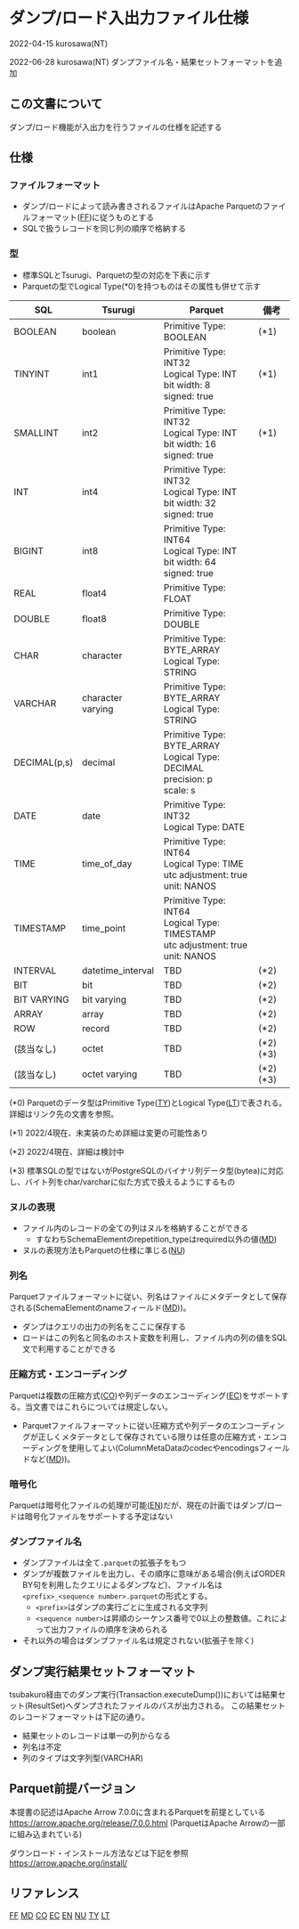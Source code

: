 # ダンプ/ロード入出力ファイル仕様

2022-04-15 kurosawa(NT)

2022-06-28 kurosawa(NT) ダンプファイル名・結果セットフォーマットを追加

## この文書について

ダンプ/ロード機能が入出力を行うファイルの仕様を記述する

## 仕様

### ファイルフォーマット

- ダンプ/ロードによって読み書きされるファイルはApache Parquetのファイルフォーマット([FF])に従うものとする
- SQLで扱うレコードを同じ列の順序で格納する

### 型

- 標準SQLとTsurugi、Parquetの型の対応を下表に示す
- Parquetの型でLogical Type(*0)を持つものはその属性も併せて示す

| SQL          | Tsurugi           | Parquet                                                                                      | 備考       |
|--------------|-------------------|----------------------------------------------------------------------------------------------|----------|
| BOOLEAN      | boolean           | Primitive Type: BOOLEAN                                                                      | (*1)     |
| TINYINT      | int1              | Primitive Type: INT32<br>Logical Type: INT <br> bit width: 8 <br> signed: true               | (*1)     |
| SMALLINT     | int2              | Primitive Type: INT32<br>Logical Type: INT <br> bit width: 16 <br> signed: true              | (*1)     |
| INT          | int4              | Primitive Type: INT32<br>Logical Type: INT <br> bit width: 32 <br> signed: true              |          |
| BIGINT       | int8              | Primitive Type: INT64<br>Logical Type: INT <br> bit width: 64 <br> signed: true              |          |
| REAL         | float4            | Primitive Type: FLOAT                                                                        |          |
| DOUBLE       | float8            | Primitive Type: DOUBLE                                                                       |          |
| CHAR         | character         | Primitive Type: BYTE_ARRAY <br>Logical Type: STRING                                          |          |
| VARCHAR      | character varying | Primitive Type: BYTE_ARRAY <br>Logical Type: STRING                                          |          |
| DECIMAL(p,s) | decimal           | Primitive Type: BYTE_ARRAY <br>Logical Type: DECIMAL<br> precision: p <br> scale: s          |          |
| DATE         | date              | Primitive Type: INT32 <br>Logical Type: DATE                                                 |          |
| TIME         | time_of_day       | Primitive Type: INT64 <br>Logical Type: TIME <br> utc adjustment: true<br>unit: NANOS        |          |
| TIMESTAMP    | time_point        | Primitive Type: INT64 <br>Logical Type: TIMESTAMP <br> utc adjustment: true<br> unit: NANOS  |          |
| INTERVAL     | datetime_interval | TBD                                                                                          | (*2)     |
| BIT          | bit               | TBD                                                                                          | (*2)     |
| BIT VARYING  | bit varying       | TBD                                                                                          | (*2)     |
| ARRAY        | array             | TBD                                                                                          | (*2)     |
| ROW          | record            | TBD                                                                                          | (*2)     |
| (該当なし)       | octet             | TBD                                                                                          | (*2)(*3) |
| (該当なし)       | octet varying     | TBD                                                                                          | (*2)(*3) |

(*0) Parquetのデータ型はPrimitive Type([TY])とLogical Type([LT])で表される。詳細はリンク先の文書を参照。

(*1) 2022/4現在、未実装のため詳細は変更の可能性あり

(*2) 2022/4現在、詳細は検討中

(*3) 標準SQLの型ではないがPostgreSQLのバイナリ列データ型(bytea)に対応し、バイト列をchar/varcharに似た方式で扱えるようにするもの

### ヌルの表現

- ファイル内のレコードの全ての列はヌルを格納することができる
  - すなわちSchemaElementのrepetition_typeはrequired以外の値([MD])
- ヌルの表現方法もParquetの仕様に準じる([NU])

### 列名

Parquetファイルフォーマットに従い、列名はファイルにメタデータとして保存される(SchemaElementのnameフィールド([MD]))。
  - ダンプはクエリの出力の列名をここに保存する
  - ロードはこの列名と同名のホスト変数を利用し、ファイル内の列の値をSQL文で利用することができる

### 圧縮方式・エンコーディング

Parquetは複数の圧縮方式([CO])や列データのエンコーディング([EC])をサポートする。当文書ではこれらについては規定しない。
- Parquetファイルフォーマットに従い圧縮方式や列データのエンコーディングが正しくメタデータとして保存されている限りは任意の圧縮方式・エンコーディングを使用してよい(ColumnMetaDataのcodecやencodingsフィールドなど([MD]))。

### 暗号化

Parquetは暗号化ファイルの処理が可能([EN])だが、現在の計画ではダンプ/ロードは暗号化ファイルをサポートする予定はない

### ダンプファイル名

- ダンプファイルは全て`.parquet`の拡張子をもつ
- ダンプが複数ファイルを出力し、その順序に意味がある場合(例えばORDER BY句を利用したクエリによるダンプなど)、ファイル名は`<prefix>_<sequence number>.parquet`の形式とする。
  - `<prefix>`はダンプの実行ごとに生成される文字列
  - `<sequence number>`は昇順のシーケンス番号で0以上の整数値。これによって出力ファイルの順序を決められる
- それ以外の場合はダンプファイル名は規定されない(拡張子を除く)

## ダンプ実行結果セットフォーマット

tsubakuro経由でのダンプ実行(Transaction.executeDump())においては結果セット(ResultSet)へダンプされたファイルのパスが出力される。
この結果セットのレコードフォーマットは下記の通り。

- 結果セットのレコードは単一の列からなる
- 列名は不定
- 列のタイプは文字列型(VARCHAR)

## Parquet前提バージョン

本提書の記述はApache Arrow 7.0.0に含まれるParquetを前提としている
https://arrow.apache.org/release/7.0.0.html
(ParquetはApache Arrowの一部に組み込まれている)

ダウンロード・インストール方法などは下記を参照
https://arrow.apache.org/install/

## リファレンス

[FF]
[MD]
[CO]
[EC]
[EN]
[NU]
[TY]
[LT]

[FF]:https://parquet.apache.org/docs/file-format/
[MD]: https://parquet.apache.org/docs/file-format/metadata/
[CO]: https://github.com/apache/parquet-format/blob/master/Compression.md
[EC]: https://github.com/apache/parquet-format/blob/master/Encodings.md
[EN]: https://github.com/apache/parquet-format/blob/master/Encryption.md
[NU]: https://github.com/apache/parquet-format#nulls
[TY]: https://github.com/apache/parquet-format#types
[LT]: https://github.com/apache/parquet-format/blob/master/LogicalTypes.md